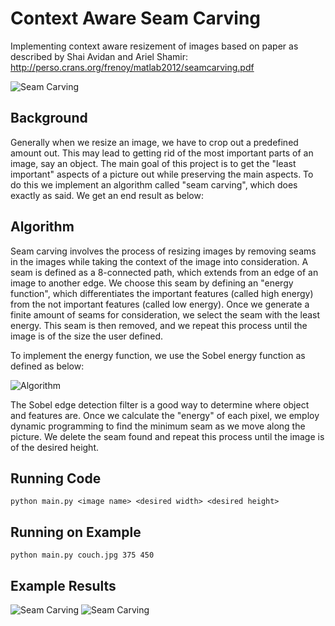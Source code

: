 # Context Aware Seam Carving
Implementing context aware resizement of images based on paper as described by Shai Avidan and Ariel Shamir: http://perso.crans.org/frenoy/matlab2012/seamcarving.pdf

![Seam Carving](http://i.imgur.com/vWPqYKT.gif)

## Background

Generally when we resize an image, we have to crop out a predefined amount out. This may lead to getting rid of the most important parts of an image, say an object. The main goal of this project is to get the "least important" aspects of a picture out while preserving the main aspects. To do this we implement an algorithm called "seam carving", which does exactly as said. We get an end result as below:

## Algorithm

Seam carving involves the process of resizing images by removing seams in the images while taking the context of the image into consideration. A seam is defined as a 8-connected path, which extends from an edge of an image to another edge. We choose this seam by defining an "energy function", which differentiates the important features (called high energy) from the not important features (called low energy). Once we generate a finite amount of seams for consideration, we select the seam with the least energy. This seam is then removed, and we repeat this process until the image is of the size the user defined. 


To implement the energy function, we use the Sobel energy function as defined as below: 

![Algorithm](http://i.imgur.com/KU8WC5u.png)

The Sobel edge detection filter is a good way to determine where object and features are. Once we calculate the "energy" of each pixel, we employ dynamic programming to find the minimum seam as we move along the picture. We delete the seam found and repeat this process until the image is of the desired height.

## Running Code
```
python main.py <image name> <desired width> <desired height>
```
## Running on Example
```
python main.py couch.jpg 375 450
```

## Example Results

![Seam Carving](http://i.imgur.com/http://imgur.com/2qZWViy.png)
![Seam Carving](http://i.imgur.com/http://imgur.com/QyAR5c8.png)